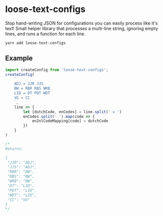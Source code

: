 loose-text-configs
==================

Stop hand-writing JSON for configurations you can easily process like it's text! Small helper library that processes a multi-line string, ignoring empty lines, and runs a function for each line.

`yarn add loose-text-configs`

## Example
```javascript
import createConfig from 'loose-text-configs';
createConfig(
    `
    ADJ = JJR JJS
    BW = RBR RBS WRB
    LID = DT PDT WDT
    VG = CC
    `, 
    line => {
        let [dutchCode, enCodes] = line.split(' = ')
        enCodes.split(' ').map(code => {
            en2nlCodeMapping[code] = dutchCode
        })
    }
)

/*
Returns:

{
 "JJR": "ADJ",
 "JJS": "ADJ",
 "RBR": "BW",
 "RBS": "BW",
 "WRB": "BW",
 "DT": "LID",
 "PDT": "LID",
 "WDT": "LID",
 "CC": "VG"
}
*/
```